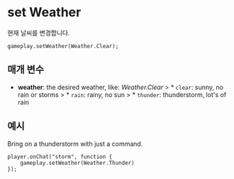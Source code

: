 # set Weather

현재 날씨를 변경합니다.

```sig
gameplay.setWeather(Weather.Clear);
```

## 매개 변수

* **weather**: the desired weather, like: *Weather.Clear* > * `clear`: sunny, no rain or storms > * `rain`: rainy, no sun > * `thunder`: thunderstorm, lot's of rain

## 예시

Bring on a thunderstorm with just a command.

```blocks
player.onChat("storm", function {
    gameplay.setWeather(Weather.Thunder)
});
```